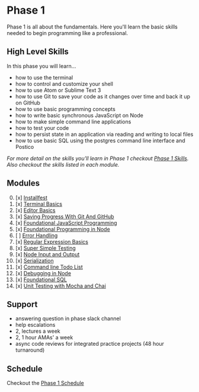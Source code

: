 # Phase 1

Phase 1 is all about the fundamentals. Here you'll learn the basic skills needed
to begin programming like a professional.


## High Level Skills

In this phase you will learn…

- how to use the terminal
- how to control and customize your shell
- how to use Atom or Sublime Text 3
- how to use Git to save your code as it changes over time and back it up on GitHub
- how to use basic programming concepts
- how to write basic synchronous JavaScript on Node
- how to make simple command line applications
- how to test your code
- how to persist state in an application via reading and writing to local files
- how to use basic SQL using the postgres command line interface and Postico

_For more detail on the skills you'll learn in Phase 1 checkout
[Phase 1 Skills](./skills.md). Also checkout the skills listed in each module._


## Modules

0. [x] [Installfest](../../modules/Installfest)
0. [x] [Terminal Basics](../../modules/Terminal-Basics)
0. [x] [Editor Basics](../../modules/Editor-Basics)
0. [x] [Saving Progress With Git And GitHub](../../modules/Saving-Progress-With-Git-And-GitHub)
0. [x] [Foundational JavaScript Programming](../../modules/Foundational-JavaScript-Programing)
0. [x] [Foundational Programming in Node](../../modules/Foundational-Programing-in-Node)
0. [ ] [Error Handling](../../modules/Error-Handling)
0. [x] [Regular Expression Basics](../../modules/Regular-Expression-Basics)
0. [x] [Super Simple Testing](../../modules/Super-Simple-Testing)
0. [x] [Node Input and Output](../../modules/Node-Input-and-Output)
0. [x] [Serialization](../../modules/Serialization)
0. [x] [Command line Todo List](../../modules/Command-Line-Todo-List)
0. [x] [Debugging in Node](../../modules/Debugging-in-Node)
0. [x] [Foundational SQL](../../modules/Foundational-SQL)
0. [x] [Unit Testing with Mocha and Chai](../../modules/Unit-Testing-With-Mocha-And-Chai)

## Support

- answering question in phase slack channel
- help escalations
- 2, lectures a week
- 2, 1 hour AMAs' a week
- async code reviews for integrated practice projects (48 hour turnaround)


## Schedule

Checkout the [Phase 1 Schedule](./schedule.md)
